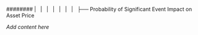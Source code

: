######## |   |   |   |   |   |   |   ├── Probability of Significant Event Impact on Asset Price

*Add content here*